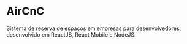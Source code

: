 # AirCnC

Sistema de reserva de espaços em empresas para desenvolvedores, desenvolvido em ReactJS, React Mobile e NodeJS.


